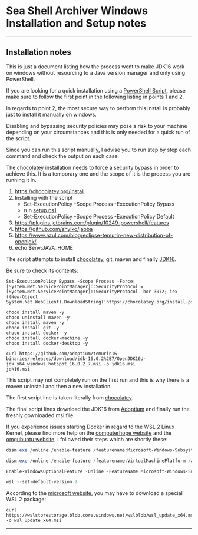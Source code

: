 # Sea Shell Archiver Windows Installation and Setup notes

---

## Installation notes

This is just a document listing how the process went to make JDK16 work on windows without resourcing to a Java version manager and only using PowerShell.

If you are looking for a quick installation using a [PowerShell Script](https://github.com/jesperancinha/sea-shell-archiver/blob/master/docs/windows/setup.ps), please make sure to follow the first point in the following listing in points 1 and 2.

In regards to point 2, the most secure way to perform this install is probably just to install it manually on windows.

Disabling and bypassing security policies may pose a risk to your machine depending on your circumstances and this is only needed for a quick run of the script.

Since you can run this script manually, I advise you to run step by step each command and check the output on each case.

The [chocolatey](https://chocolatey.org/install) installation needs to force a security bypass in order to achieve this. It is a temporary one and the scope of it is the process you are running it in.

1. https://chocolatey.org/install
2. Installing with the script
   - Set-ExecutionPolicy -Scope Process -ExecutionPolicy Bypass
   - run [setup.ps1](./setup.ps1)
   - Set-ExecutionPolicy -Scope Process -ExecutionPolicy Default
3. https://plugins.jetbrains.com/plugin/10249-powershell/features
4. https://github.com/shyiko/jabba
5. https://www.azul.com/blog/eclipse-temurin-new-distribution-of-openjdk/
6. echo $env:JAVA_HOME


The script attempts to install [chocolatey](https://chocolatey.org/install), git, maven and finally [JDK16](https://adoptium.net/).

Be sure to check its contents:

```shell
Set-ExecutionPolicy Bypass -Scope Process -Force; [System.Net.ServicePointManager]::SecurityProtocol = [System.Net.ServicePointManager]::SecurityProtocol -bor 3072; iex ((New-Object System.Net.WebClient).DownloadString('https://chocolatey.org/install.ps1'))

choco install maven -y
choco uninstall maven -y
choco install maven -y
choco install git -y
choco install docker -y
choco install docker-machine -y
choco install docker-desktop -y

curl https://github.com/adoptium/temurin16-binaries/releases/download/jdk-16.0.2%2B7/OpenJDK16U-jdk_x64_windows_hotspot_16.0.2_7.msi -o jdk16.msi
jdk16.msi
```

This script may not completely run on the first run and this is why there is a maven uninstall and then a new installation.

The first script line is taken literally from [chocolatey](https://chocolatey.org/install).

The final script lines download the JDK16 from [Adoptium](https://adoptium.net/) and finally run the freshly downloaded msi file.

If you experience issues starting Docker in regard to the WSL 2 Linux Kernel, please find more help on the [computerhope website](https://www.computerhope.com/issues/ch001879.htm) and the [omgubuntu website](https://www.omgubuntu.co.uk/how-to-install-wsl2-on-windows-10).
I followed their steps which are shortly these:

```powershell
dism.exe /online /enable-feature /featurename:Microsoft-Windows-Subsystem-Linux /all /norestart

dism.exe /online /enable-feature /featurename:VirtualMachinePlatform /all /norestart

Enable-WindowsOptionalFeature -Online -FeatureName Microsoft-Windows-Subsystem-Linux

wsl --set-default-version 2
```

According to the [microsoft website](https://docs.microsoft.com/nl-nl/windows/wsl/install-win10#step-4---download-the-linux-kernel-update-package), you may have to download a special WSL 2 package:

```
curl https://wslstorestorage.blob.core.windows.net/wslblob/wsl_update_x64.msi -o wsl_update_x64.msi
```

---